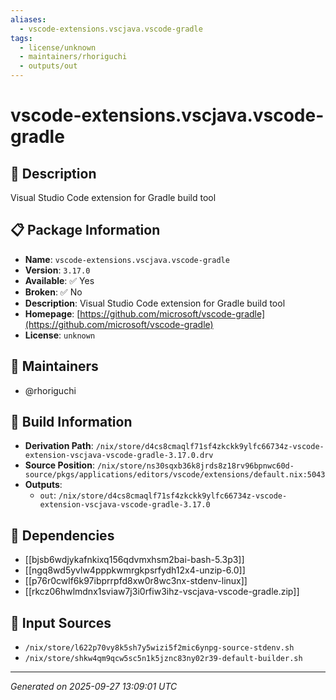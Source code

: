 ```yaml
---
aliases:
  - vscode-extensions.vscjava.vscode-gradle
tags:
  - license/unknown
  - maintainers/rhoriguchi
  - outputs/out
---
```


# vscode-extensions.vscjava.vscode-gradle

## 📝 Description

Visual Studio Code extension for Gradle build tool

## 📋 Package Information

- **Name**: `vscode-extensions.vscjava.vscode-gradle`
- **Version**: `3.17.0`
- **Available**: ✅ Yes
- **Broken**: ✅ No
- **Description**: Visual Studio Code extension for Gradle build tool
- **Homepage**: [https://github.com/microsoft/vscode-gradle](https://github.com/microsoft/vscode-gradle)
- **License**: `unknown`
## 👥 Maintainers

- @rhoriguchi


## 🔧 Build Information

- **Derivation Path**: `/nix/store/d4cs8cmaqlf71sf4zkckk9ylfc66734z-vscode-extension-vscjava-vscode-gradle-3.17.0.drv`
- **Source Position**: `/nix/store/ns30sqxb36k8jrds8z18rv96bpnwc60d-source/pkgs/applications/editors/vscode/extensions/default.nix:5043`
- **Outputs**:
  - `out`:  `/nix/store/d4cs8cmaqlf71sf4zkckk9ylfc66734z-vscode-extension-vscjava-vscode-gradle-3.17.0`

## 🔗 Dependencies

- [[bjsb6wdjykafnkixq156qdvmxhsm2bai-bash-5.3p3]]
- [[ngq8wd5yvlw4pppkwmrgkpsrfydh12x4-unzip-6.0]]
- [[p76r0cwlf6k97ibprrpfd8xw0r8wc3nx-stdenv-linux]]
- [[rkcz06hwlmdnx1sviaw7j3i0rfiw3ihz-vscjava-vscode-gradle.zip]]

## 📁 Input Sources

- `/nix/store/l622p70vy8k5sh7y5wizi5f2mic6ynpg-source-stdenv.sh`
- `/nix/store/shkw4qm9qcw5sc5n1k5jznc83ny02r39-default-builder.sh`

---
*Generated on 2025-09-27 13:09:01 UTC*
